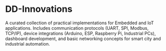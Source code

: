 # DD-Innovations
A curated collection of practical implementations for Embedded and IoT applications. Includes communication protocols (UART, SPI, Modbus, TCP/IP), device integrations (Arduino, ESP, Raspberry Pi, Industrial PCs), dashboard development, and basic networking concepts for smart city and industrial automation.
